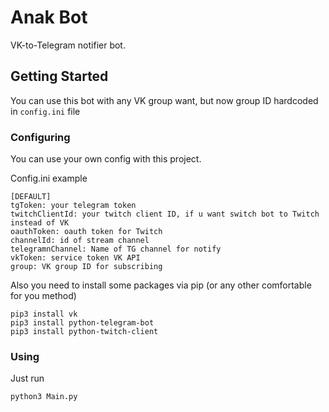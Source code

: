 # Anak Bot

VK-to-Telegram notifier bot.

## Getting Started

You can use this bot with any VK group want, but now group ID hardcoded in `config.ini` file

### Configuring

You can use your own config with this project.

Config.ini example

```
[DEFAULT]
tgToken: your telegram token
twitchClientId: your twitch client ID, if u want switch bot to Twitch instead of VK
oauthToken: oauth token for Twitch
channelId: id of stream channel
telegramnChannel: Name of TG channel for notify
vkToken: service token VK API
group: VK group ID for subscribing
```

Also you need to install some packages via pip (or any other comfortable for you method)
```
pip3 install vk
pip3 install python-telegram-bot
pip3 install python-twitch-client
```

### Using

Just run
```
python3 Main.py
```